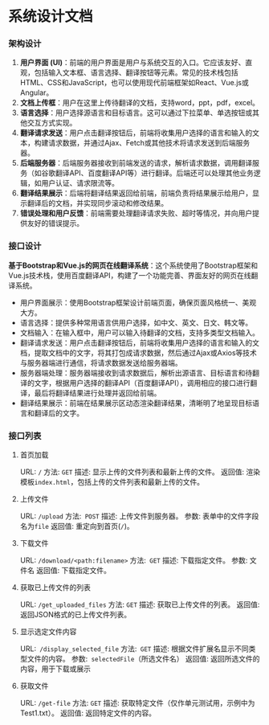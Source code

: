 # 系统设计文档

### 架构设计

1. **用户界面 (UI)**：前端的用户界面是用户与系统交互的入口。它应该友好、直观，包括输入文本框、语言选择、翻译按钮等元素。常见的技术栈包括HTML、CSS和JavaScript，也可以使用现代前端框架如React、Vue.js或Angular。
2. **文档上传框**：用户在这里上传待翻译的文档，支持word，ppt，pdf，excel。
3. **语言选择**：用户选择源语言和目标语言。这可以通过下拉菜单、单选按钮或其他交互方式实现。
4. **翻译请求发送**：用户点击翻译按钮后，前端将收集用户选择的语言和输入的文本，构建请求数据，并通过Ajax、Fetch或其他技术将请求发送到后端服务器。
5. **后端服务器**：后端服务器接收到前端发送的请求，解析请求数据，调用翻译服务（如谷歌翻译API、百度翻译API等）进行翻译。后端还可以处理其他业务逻辑，如用户认证、请求限流等。
6. **翻译结果展示**：后端将翻译结果返回给前端，前端负责将结果展示给用户，显示翻译后的文档，并实现同步滚动和修改结果。
7. **错误处理和用户反馈**：前端需要处理翻译请求失败、超时等情况，并向用户提供友好的错误提示。


### 接口设计

**基于Bootstrap和Vue.js的网页在线翻译系统**：这个系统使用了Bootstrap框架和Vue.js技术栈，使用百度翻译API，构建了一个功能完善、界面友好的网页在线翻译系统。

- 用户界面展示：使用Bootstrap框架设计前端页面，确保页面风格统一、美观大方。
- 语言选择：提供多种常用语言供用户选择，如中文、英文、日文、韩文等。
- 文档输入：在输入框中，用户可以输入待翻译的文档，支持多类型文档输入。
- 翻译请求发送：用户点击翻译按钮后，前端将收集用户选择的语言和输入的文档，提取文档中的文字，将其打包成请求数据，然后通过Ajax或Axios等技术与服务器端进行通信，将请求数据发送给服务器端。
- 服务器端处理：服务器端接收到请求数据后，解析出源语言、目标语言和待翻译的文字，根据用户选择的翻译API（百度翻译API），调用相应的接口进行翻译，最后将翻译结果进行处理并返回给前端。
- 翻译结果展示：前端在结果展示区动态渲染翻译结果，清晰明了地呈现目标语言和翻译后的文字。

### 接口列表

1. 首页加载

   URL: ```/```
   方法: ```GET```
   描述: 显示上传的文件列表和最新上传的文件。
   返回值: 渲染模板```index.html```，包括上传的文件列表和最新上传的文件。

2. 上传文件

   URL: ```/upload```
   方法:``` POST```
   描述: 上传文件到服务器。
   参数: 表单中的文件字段名为```file```
   返回值: 重定向到首页(```/```)。

3. 下载文件

   URL: ```/download/<path:filename>```
   方法:``` GET```
   描述: 下载指定文件。
   参数: 文件名
   返回值: 下载指定文件。

4. 获取已上传文件的列表

   URL: ```/get_uploaded_files```
   方法: ```GET```
   描述: 获取已上传文件的列表。
   返回值: 返回JSON格式的已上传文件列表。

5. 显示选定文件内容

   URL:``` /display_selected_file```
   方法:``` GET```
   描述: 根据文件扩展名显示不同类型文件的内容。
   参数:``` selectedFile```（所选文件名）
   返回值: 返回所选文件的内容，用于下载或展示

6. 获取文件

   URL: ```/get-file```
   方法: ```GET```
   描述: 获取特定文件（仅作单元测试用，示例中为Test1.txt）。
   返回值: 返回特定文件的内容。
